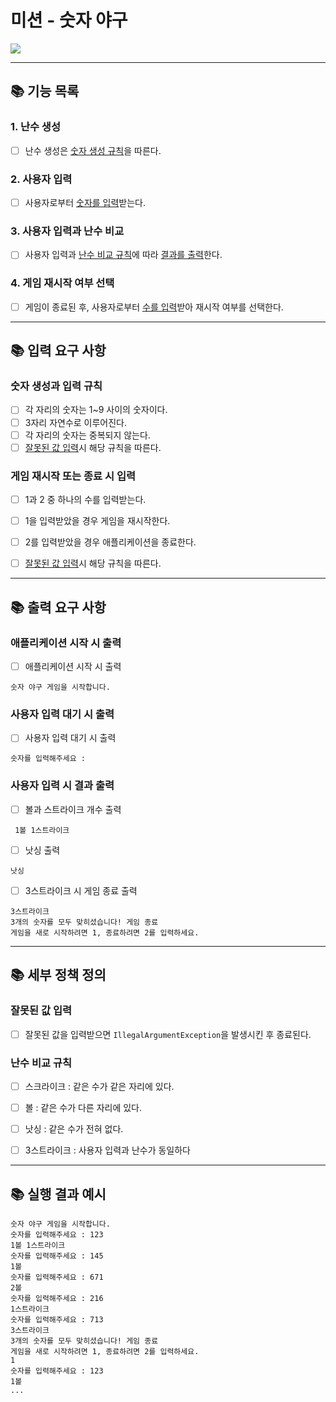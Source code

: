 # 미션 - 숫자 야구
![](https://img.shields.io/badge/precourse-week1-white.svg)

---

## 📚 기능 목록

### 1. 난수 생성
+ [ ] 난수 생성은 [숫자 생성 규칙](#숫자-생성과-입력-규칙)을 따른다.

### 2. 사용자 입력
+ [ ] 사용자로부터 [숫자를 입력](#숫자-생성과-입력-규칙)받는다.

### 3. 사용자 입력과 난수 비교
+ [ ] 사용자 입력과 [난수 비교 규칙](#난수-비교-규칙)에 따라 [결과를 출력](#사용자-입력-시-결과-출력)한다.


### 4. 게임 재시작 여부 선택
+ [ ] 게임이 종료된 후, 사용자로부터 [수를 입력](#게임-재시작-또는-종료-시-입력)받아 재시작 여부를 선택한다.

---
## 📚 입력 요구 사항

### 숫자 생성과 입력 규칙
+ [ ] 각 자리의 숫자는 1~9 사이의 숫자이다.
+ [ ] 3자리 자연수로 이루어진다.
+ [ ] 각 자리의 숫자는 중복되지 않는다.
+ [ ] [잘못된 값 입력](#잘못된-값-입력)시 해당 규칙을 따른다.

### 게임 재시작 또는 종료 시 입력
+ [ ] 1과 2 중 하나의 수를 입력받는다.
+ [ ] 1을 입력받았을 경우 게임을 재시작한다.
+ [ ] 2를 입력받았을 경우 애플리케이션을 종료한다.
+ [ ] [잘못된 값 입력](#잘못된-값-입력)시 해당 규칙을 따른다.


---

## 📚 출력 요구 사항


### 애플리케이션 시작 시 출력
+ [ ]  애플리케이션 시작 시 출력
```
숫자 야구 게임을 시작합니다.
```

### 사용자 입력 대기 시 출력
+ [ ] 사용자 입력 대기 시 출력
```
숫자를 입력해주세요 : 
```

### 사용자 입력 시 결과 출력
+ [ ] 볼과 스트라이크 개수 출력
```
 1볼 1스트라이크
```
+ [ ] 낫싱 출력
```
낫싱
```
+ [ ] 3스트라이크 시 게임 종료 출력
```
3스트라이크
3개의 숫자를 모두 맞히셨습니다! 게임 종료
게임을 새로 시작하려면 1, 종료하려면 2를 입력하세요.
```

---
## 📚 세부 정책 정의

### 잘못된 값 입력
+ [ ] 잘못된 값을 입력받으면 ```IllegalArgumentException```을 발생시킨 후 종료된다.

### 난수 비교 규칙
+ [ ] 스크라이크 : 같은 수가 같은 자리에 있다.
+ [ ] 볼 : 같은 수가 다른 자리에 있다.
+ [ ] 낫싱 : 같은 수가 전혀 없다.
+ [ ] 3스트라이크 : 사용자 입력과 난수가 동일하다


---

## 📚 실행 결과 예시
```
숫자 야구 게임을 시작합니다.
숫자를 입력해주세요 : 123
1볼 1스트라이크
숫자를 입력해주세요 : 145
1볼
숫자를 입력해주세요 : 671
2볼
숫자를 입력해주세요 : 216
1스트라이크
숫자를 입력해주세요 : 713
3스트라이크
3개의 숫자를 모두 맞히셨습니다! 게임 종료
게임을 새로 시작하려면 1, 종료하려면 2를 입력하세요.
1
숫자를 입력해주세요 : 123
1볼
...
```